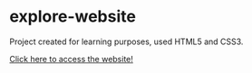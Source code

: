 # explore-website

 Project created for learning purposes, used HTML5 and CSS3. 

 <a href="https://giovanninoda.github.io/explore-website/" target="_blank">Click here to access the website!</a>
